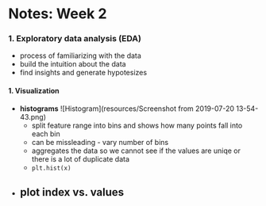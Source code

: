 # Notes: Week 2

### 1. Exploratory data analysis (EDA)
- process of familiarizing with the data
- build the intuition about the data
- find insights and generate hypotesizes

#### 1. Visualization
- **histograms** 
    ![Histogram](resources/Screenshot from 2019-07-20 13-54-43.png)
    - split feature range into bins and shows how many points fall into each bin
    - can be missleading - vary number of bins
    - aggregates the data so we cannot see if the values are uniqe or there is a lot of duplicate data
    - `plt.hist(x)`
- **plot index vs. values**
    - 
